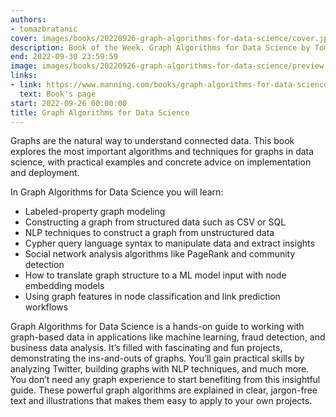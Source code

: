 ```yaml
---
authors:
- tomazbratanic
cover: images/books/20220926-graph-algorithms-for-data-science/cover.jpg
description: Book of the Week. Graph Algorithms for Data Science by Tomaz Bratanic
end: 2022-09-30 23:59:59
image: images/books/20220926-graph-algorithms-for-data-science/preview.jpg
links:
- link: https://www.manning.com/books/graph-algorithms-for-data-science?utm_source=twitter&utm_medium=organic&utm_campaign=book_bratanic_graph_11_22_21
  text: Book's page
start: 2022-09-26 00:00:00
title: Graph Algorithms for Data Science
---
```


Graphs are the natural way to understand connected data. This book explores the most important algorithms and techniques for graphs in data science, with practical examples and concrete advice on implementation and deployment.

In Graph Algorithms for Data Science you will learn:

- Labeled-property graph modeling
- Constructing a graph from structured data such as CSV or SQL
- NLP techniques to construct a graph from unstructured data
- Cypher query language syntax to manipulate data and extract insights
- Social network analysis algorithms like PageRank and community detection
- How to translate graph structure to a ML model input with node embedding models
- Using graph features in node classification and link prediction workflows

Graph Algorithms for Data Science is a hands-on guide to working with graph-based data in applications like machine learning, fraud detection, and business data analysis. It’s filled with fascinating and fun projects, demonstrating the ins-and-outs of graphs. You’ll gain practical skills by analyzing Twitter, building graphs with NLP techniques, and much more. You don’t need any graph experience to start benefiting from this insightful guide. These powerful graph algorithms are explained in clear, jargon-free text and illustrations that makes them easy to apply to your own projects.